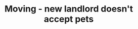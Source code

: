---
title: Moving - new landlord doesn't accept pets
order: 3
links:
  - text: "Information for social housing tenants (Web)"
    url: "http://www.cats.org.uk/what-we-do/campaigning/purrfectlandlords/social-tenant"
  - text: "Information for private tenants (Web)"
    url: "http://www.cats.org.uk/what-we-do/campaigning/purrfectlandlords/private-tenants"
  - text: "Useful tips for tenants with cats (Youtube)"
    url: "https://youtu.be/eZPU81lDW0U"
  - text: "Information for private landlords (Web)"
    url: "http://www.cats.org.uk/what-we-do/campaigning/purrfectlandlords/private-landlords"
  - text: "Purrfect landlords - cats and rented housing (Youtube)"
    url: "https://youtu.be/7fC2_HLKT0c"
---